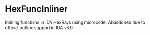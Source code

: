 # HexFuncInliner

Inlining functions in IDA HexRays using microcode. Abandoned due to official outline support in IDA v8.0